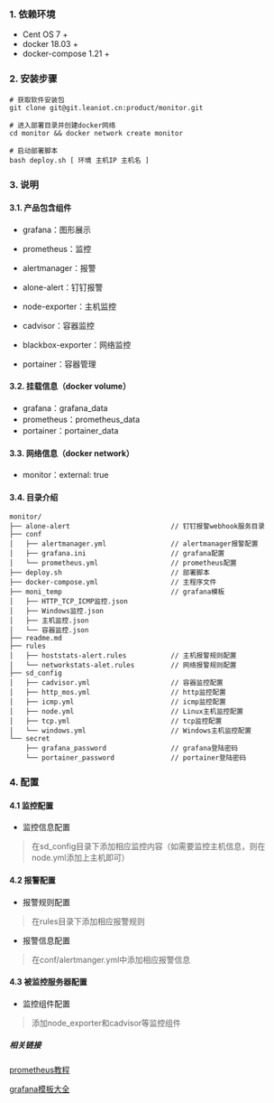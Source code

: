 ### 1. 依赖环境

- Cent OS 7 +
- docker 18.03 +
- docker-compose 1.21 +

### 2. 安装步骤

```shell
# 获取软件安装包
git clone git@git.leaniot.cn:product/monitor.git

# 进入部署目录并创建docker网络
cd monitor && docker network create monitor

# 启动部署脚本
bash deploy.sh [ 环境 主机IP 主机名 ]
```

### 3. 说明

#### 3.1. 产品包含组件

- grafana：图形展示

- prometheus：监控

- alertmanager：报警

- alone-alert：钉钉报警

- node-exporter：主机监控

- cadvisor：容器监控

- blackbox-exporter：网络监控

- portainer：容器管理

#### 3.2. 挂载信息（docker volume）

- grafana：grafana_data
- prometheus：prometheus_data
- portainer：portainer_data

#### 3.3. 网络信息（docker network）

- monitor：external: true

#### 3.4. 目录介绍

```
monitor/
├── alone-alert                         // 钉钉报警webhook服务目录
├── conf
│   ├── alertmanager.yml				// alertmanager报警配置
│   ├── grafana.ini						// grafana配置
│   └── prometheus.yml					// prometheus配置
├── deploy.sh							// 部署脚本
├── docker-compose.yml					// 主程序文件
├── moni_temp							// grafana模板
│   ├── HTTP_TCP_ICMP监控.json
│   ├── Windows监控.json
│   ├── 主机监控.json
│   └── 容器监控.json
├── readme.md
├── rules
│   ├── hoststats-alert.rules			// 主机报警规则配置	
│   └── networkstats-alet.rules			// 网络报警规则配置
├── sd_config
│   ├── cadvisor.yml					// 容器监控配置
│   ├── http_mos.yml					// http监控配置
│   ├── icmp.yml						// icmp监控配置
│   ├── node.yml						// Linux主机监控配置
│   ├── tcp.yml							// tcp监控配置
│   └── windows.yml						// Windows主机监控配置
└── secret
    ├── grafana_password				// grafana登陆密码
    └── portainer_password				// portainer登陆密码
```

### 4. 配置

#### 4.1 监控配置

- 监控信息配置

> 在sd_config目录下添加相应监控内容（如需要监控主机信息，则在node.yml添加上主机即可）

#### 4.2 报警配置

- 报警规则配置

>在rules目录下添加相应报警规则

- 报警信息配置

>在conf/alertmanger.yml中添加相应报警信息

#### 4.3 被监控服务器配置

- 监控组件配置

>添加node_exporter和cadvisor等监控组件

##### 相关链接

[prometheus教程](https://github.com/yunlzheng/prometheus-book)

[grafana模板大全](https://grafana.com/grafana/dashboards?orderBy=name&direction=asc)

